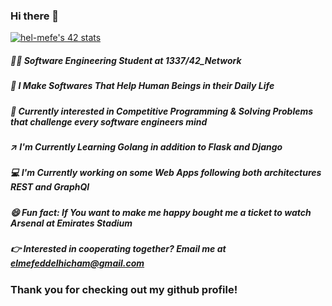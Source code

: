 ### Hi there 👋

<a href="https://github.com/JaeSeoKim/badge42"><img src="https://badge42.vercel.app/api/v2/cl2mijeuk000609l9mjany0lo/stats?cursusId=21&coalitionId=80" alt="hel-mefe's 42 stats" /></a>
<!--
**hel-mefe/hel-mefe** is a ✨ _special_ ✨ repository because its `README.md` (this file) appears on your GitHub profile.

Here are some ideas to get you started:

- 🔭 I’m currently working on some big projects with Python, Flask and Django ...
- 🌱 I’m currently learning Python and Golang ...
- 👯 I’m looking to collaborate on ...
- 🤔 I’m looking for help with ...
- 💬 Ask me about ...
- 📫 How to reach me: ...
- 😄 Pronouns: ...
- ⚡ Fun fact: ...
-->
 
 
##### 👨‍💻  Software Engineering Student at 1337/42_Network
##### 🤖  I Make Softwares That Help Human Beings in their Daily Life
##### 🦾  Currently interested in Competitive Programming & Solving Problems that challenge every software engineers mind
##### ↗️  I'm Currently Learning Golang in addition to Flask and Django 
##### 💻  I'm Currently working on some Web Apps following both architectures REST and GraphQl
##### 😄  Fun fact: If You want to make me happy bought me a ticket to watch Arsenal at Emirates Stadium
##### 👉  Interested in cooperating together? Email me at <i>elmefeddelhicham@gmail.com</i>
 
 
 
### Thank you for checking out my github profile!

